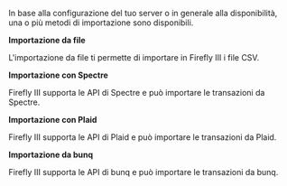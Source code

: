 In base alla configurazione del tuo server o in generale alla disponibilità, una o più metodi di importazione sono disponibili.

**Importazione da file**

L'importazione da file ti permette di importare in Firefly III i file CSV.

**Importazione con Spectre**

Firefly III supporta le API di Spectre e può importare le transazioni da Spectre.

**Importazione con Plaid**

Firefly III supporta le API di Plaid e può importare le transazioni da Plaid.

**Importazione da bunq**

Firefly III supporta le API di bunq e può importare le transazioni da bunq.
